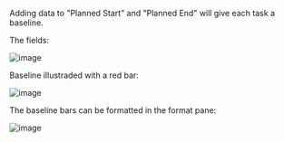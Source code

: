 Adding data to "Planned Start" and "Planned End" will give each task a baseline. 

The fields:

![image](https://github.com/Profitbase/PowerBI-visuals-Gantt/assets/82056309/f21bbd71-6433-48a3-bd22-aa4f5693f42a)

Baseline illustraded with a red bar:

![image](https://github.com/Profitbase/PowerBI-visuals-Gantt/assets/82056309/95c11c57-f387-4ea9-b4b7-53f9e132f35d)


The baseline bars can be formatted in the format pane:

![image](https://github.com/Profitbase/PowerBI-visuals-Gantt/assets/82056309/d980d651-2ee3-4c60-9edc-463840f379e8)
